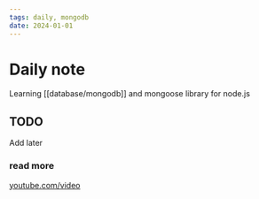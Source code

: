 ```yaml
---
tags: daily, mongodb
date: 2024-01-01
---
```


# Daily note

Learning [[database/mongodb]] and mongoose library for node.js

## TODO

Add later

### read more

[youtube.com/video](https://youtu.be/xdbm7n9dWHM?si=Emkj0d1klYAcZoNr)
